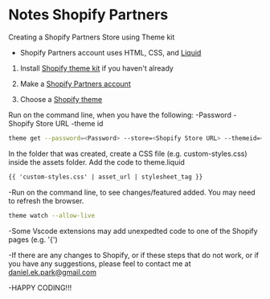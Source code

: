 # Notes Shopify Partners 

Creating a Shopify Partners Store using Theme kit

- Shopify Partners account uses HTML, CSS, and [Liquid](https://shopify.github.io/liquid/basics/introduction/)

1. Install [Shopify theme kit](https://shopify.dev/docs/themes/tools/theme-kit/getting-started) if you haven't already

2. Make a [Shopify Partners account](https://partners.shopify.com/organizations)

3. Choose a [Shopify theme](https://shopify.dev/docs/themes/tools/online-editor)

Run on the command line, when you have the following: 
-Password
-Shopify Store URL
-theme id
```bash
theme get --password=<Password> --store=<Shopify Store URL> --themeid=<theme number>
```

In the folder that was created, create a CSS file (e.g. custom-styles.css) inside the assets folder. Add the code to theme.liquid
```html
{{ 'custom-styles.css' | asset_url | stylesheet_tag }}
```

-Run on the command line, to see changes/featured added. You may need to refresh the browser. 
```bash
theme watch --allow-live
```

-Some Vscode extensions may add unexpedted code to one of the Shopify pages (e.g. '{')

-If there are any changes to Shopify, or if these steps that do not work, or if you have any suggestions, please feel to contact me at daniel.ek.park@gmail.com

-HAPPY CODING!!!